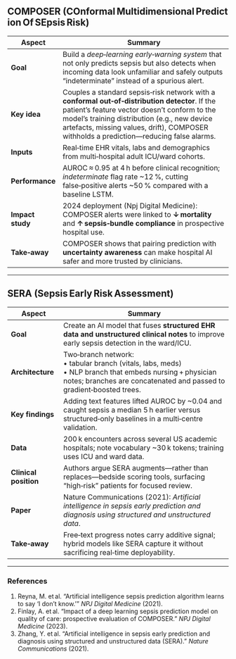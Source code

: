 ## COMPOSER (COnformal Multidimensional Prediction Of SEpsis Risk)

| Aspect | Summary |
|--------|---------|
| **Goal** | Build a *deep‐learning early‑warning system* that not only predicts sepsis but also detects when incoming data look unfamiliar and safely outputs “indeterminate” instead of a spurious alert. |
| **Key idea** | Couples a standard sepsis‑risk network with a **conformal out‑of‑distribution detector**. If the patient’s feature vector doesn’t conform to the model’s training distribution (e.g., new device artefacts, missing values, drift), COMPOSER withholds a prediction—reducing false alarms. |
| **Inputs** | Real‑time EHR vitals, labs and demographics from multi‑hospital adult ICU/ward cohorts. |
| **Performance** | AUROC ≈ 0.95 at 4 h before clinical recognition; *indeterminate* flag rate ~12 %, cutting false‑positive alerts ~50 % compared with a baseline LSTM.|
| **Impact study** | 2024 deployment (Npj Digital Medicine): COMPOSER alerts were linked to **↓ mortality** and **↑ sepsis‑bundle compliance** in prospective hospital use.|
| **Take‑away** | COMPOSER shows that pairing prediction with **uncertainty awareness** can make hospital AI safer and more trusted by clinicians. |

---

## SERA (Sepsis Early Risk Assessment)

| Aspect | Summary |
|--------|---------|
| **Goal** | Create an AI model that fuses **structured EHR data and unstructured clinical notes** to improve early sepsis detection in the ward/ICU. |
| **Architecture** | Two‑branch network: <br>• tabular branch (vitals, labs, meds) <br>• NLP branch that embeds nursing + physician notes; branches are concatenated and passed to gradient‑boosted trees. |
| **Key findings** | Adding text features lifted AUROC by ~0.04 and caught sepsis a median 5 h earlier versus structured‑only baselines in a multi‑centre validation. |
| **Data** | 200 k encounters across several US academic hospitals; note vocabulary ~30 k tokens; training uses ICU and ward data. |
| **Clinical position** | Authors argue SERA augments—rather than replaces—bedside scoring tools, surfacing “high‑risk” patients for focused review. |
| **Paper** | Nature Communications (2021): *Artificial intelligence in sepsis early prediction and diagnosis using structured and unstructured data*. |
| **Take‑away** | Free‑text progress notes carry additive signal; hybrid models like SERA capture it without sacrificing real‑time deployability. |

---

### References  

1. Reyna, M. et al. “Artificial intelligence sepsis prediction algorithm learns to say ‘I don’t know.’” *NPJ Digital Medicine* (2021).   
2. Finlay, A. et al. “Impact of a deep learning sepsis prediction model on quality of care: prospective evaluation of COMPOSER.” *NPJ Digital Medicine* (2023).  
3. Zhang, Y. et al. “Artificial intelligence in sepsis early prediction and diagnosis using structured and unstructured data (SERA).” *Nature Communications* (2021).  
